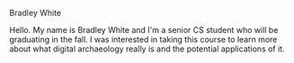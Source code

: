 Bradley White

Hello. My name is Bradley White and I'm a senior CS student who will be graduating in the fall. I was interested in
taking this course to learn more about what digital archaeology really is and the potential applications of it.

